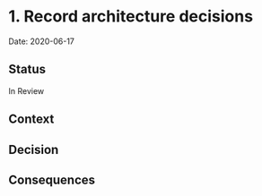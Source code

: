 # 1. Record architecture decisions

Date: 2020-06-17

## Status

In Review

## Context


## Decision


## Consequences

